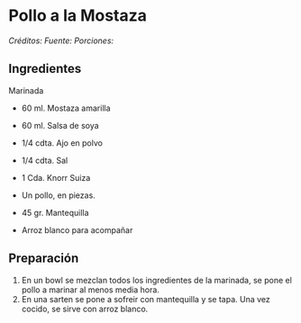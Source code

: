 # Pollo a la Mostaza

*Créditos:*
*Fuente:*
*Porciones:*


## Ingredientes

Marinada
- 60 ml. Mostaza amarilla
- 60 ml. Salsa de soya
- 1/4 cdta. Ajo en polvo
- 1/4 cdta. Sal
- 1 Cda. Knorr Suiza

- Un pollo, en piezas.
- 45 gr. Mantequilla

- Arroz blanco para acompañar
   
## Preparación

1. En un bowl se mezclan todos los ingredientes de la marinada, se pone el pollo a marinar al menos media hora.
2. En una sarten se pone a sofreir con mantequilla y se tapa. Una vez cocido, se sirve con arroz blanco.
